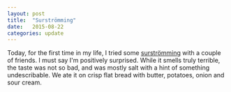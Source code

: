 ```yaml
---
layout: post
title:  "Surströmming"
date:   2015-08-22
categories: update
---
```


Today, for the first time in my life, I tried some
[surströmming](https://en.wikipedia.org/wiki/Surstr%C3%B6mming) with a couple of friends.
I must say I'm positively surprised. While it smells truly terrible, the taste was not
so bad, and was mostly salt with a hint of something undescribable. We ate it on crisp
flat bread with butter, potatoes, onion and sour cream.
